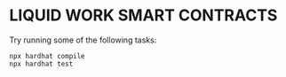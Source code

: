 # LIQUID WORK SMART CONTRACTS

Try running some of the following tasks:

```shell
npx hardhat compile
npx hardhat test
```

